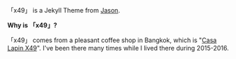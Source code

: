 「x49」 is a Jekyll Theme from [Jason](http://wheat.at/about.html).

**Why is 「x49」?**

「x49」 comes from a pleasant coffee shop in Bangkok, which is "[Casa Lapin X49](http://wheat.at/others/2015/06/03/cs-x49.html)". I've been there many times while I lived there during 2015-2016.
